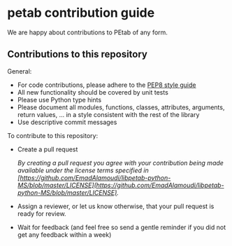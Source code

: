 # petab contribution guide

We are happy about contributions to PEtab of any form.

## Contributions to this repository

General:

* For code contributions, please adhere to the
  [PEP8 style guide](https://www.python.org/dev/peps/pep-0008/)
* All new functionality should be covered by unit tests
* Please use Python type hints
* Please document all modules, functions, classes, attributes, arguments,
  return values, ... in a style consistent with the rest of the library
* Use descriptive commit messages

To contribute to this repository:

* Create a pull request

  *By creating a pull request you agree with your contribution being made
  available under the license terms specified in
  [https://github.com/EmadAlamoudi/libpetab-python-MS/blob/master/LICENSE](https://github.com/EmadAlamoudi/libpetab-python-MS/blob/master/LICENSE).*

* Assign a reviewer, or let us know otherwise, that your pull request is ready
  for review.

* Wait for feedback (and feel free so send a gentle reminder if you did not
  get any feedback within a week)
